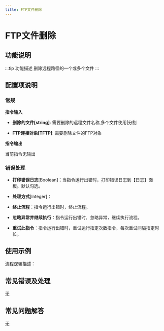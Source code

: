 ```yaml
---
title: FTP文件删除
---
```


# FTP文件删除

## 功能说明

:::tip 功能描述
删除远程路径的一个或多个文件
:::

## 配置项说明

### 常规

**指令输入**

- **删除的文件[string]**: 需要删除的远程文件名称,多个文件使用|分割

- **FTP连接对象[TFTP]**: 需要删除文件的FTP对象


**指令输出**

当前指令无输出

### 错误处理

- **打印错误日志**[Boolean]：当指令运行出错时，打印错误日志到【日志】面板。默认勾选。

- **处理方式**[Integer]：

 - **终止流程**：指令运行出错时，终止流程。

 - **忽略异常并继续执行**：指令运行出错时，忽略异常，继续执行流程。

 - **重试此指令**：指令运行出错时，重试运行指定次数指令，每次重试间隔指定时长。

## 使用示例

流程逻辑描述：

## 常见错误及处理

无

## 常见问题解答

无

